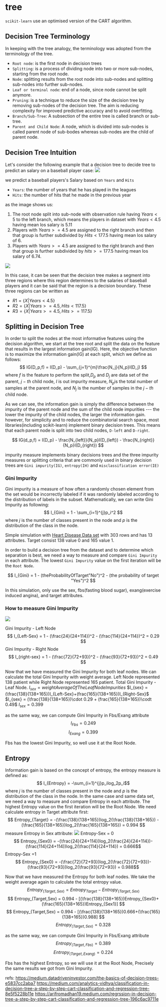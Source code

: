# tree


`scikit-learn` use an optimised version of the CART algorithm.

## Decision Tree Terminology

In keeping with the tree analogy, the terminology was adopted from the terminology of the tree.

- `Root node`: is the first node in decision trees
- `Splitting`: is a process of dividing node into two or more sub-nodes, starting from the root node.
- `Node`: splitting results from the root node into sub-nodes and splitting sub-nodes into further sub-nodes.
- `Leaf or terminal node`: end of a node, since node cannot be split anymore.
- `Pruning`: is a technique to reduce the size of the decision tree by removing sub-nodes of the decision tree. The aim is reducing complexity for improved predictive accuracy and to avoid overfitting.
- `Branch/Sub-Tree`: A subsection of the entire tree is called branch or sub-tree.
- `Parent and Child Node`: A node, which is divided into sub-nodes is called parent node of sub-bodes whereas sub-nodes are the child of parent node.

## Decision Tree Intuition
Let's consider the following example that a decision tree to decide tree to predict an salary on a baseball player case:
![](./tree/1.png)

we predict a baseball players's Salary based on `Years` and `Hits`

- `Years`: the number of years that he has played in the leagues
- `Hits`: the number of hits that he made in the previous year

as the image shows us:

1. The root node split into sub-node with observation rule having $Years < 5$ to the left branch, which means the players in dataset with $Years < 4.5$ having mean los salary is 5.11
2. Players with $Years >= 4.5$ are assigned to the right branch and then that group is further subdivided by $Hits < 177.5$ having mean los salary of 6.
3. Players with $Years >= 4.5$ are assigned to the right branch and then that group is further subdivided by $hits >= 177.5$ having mean los salary of 6.74.

![](./tree/2.png)

In this case, it can be seen that the decision tree makes a segment into three regions where this region determines to the salaries of baseball players and it can be said that the region is a decision boundary.
These three regions can be written as

- $R1 = \{X|Years<4.5\}$
- $R2 = \{X|Years>=4.5, Hits<117.5\}$
- $R3 = \{X|Years>=4.5, Hits>=117.5\}$


## Splitting in Decision Tree
In order to split the nodes at the most informative features using the decision algorithm, we start at the tree root and split the data on the feature that results in the largest information gain(IG). Here, the objective function is to maximize the information gain(IG) at each split, which we define as follows:
$$ IG(D_p,f) = I(D_p) - \sum_{j=1}^{m}\frac{N_j}{N_p}I(D_j) $$
where $f$ is the feature to perform the split,$D_p$ and $D_j$ are data set of the parent, $j-th$ child node, $I$ is out impurity measure, $N_p$is the total number of samples at the parent node, and $N_j$ is the number of samples in the $j-th$ child node.

As we can see, the information gain is simply the difference between the impurity of the parent node and the sum of the child node impurities --- the lower the impurity of the child nodes, the larger the information gain. however, for simplicity and to reduce the combinatorial search space, most libraries(including scikit-learn) implement binary decision trees. This means that each parent node is split into two child nodes, `D-left` and `D-right`.

$$ IG(d_p,f) = I(D_p) - \frac{N_{left}}{N_p}I(D_{left}) - \frac{N_{right}}{N_p}I(D_{right}) $$

impurity measure implements binary decisions trees and the three impurity measures or splitting criteria that are commonly used in binary decision trees are `Gini impurity(IG)`, `entropy(IH)` and `misclassification error(IE)`

### Gini Impurity

Gini impurity is a measure of how often a randomly chosen element from the set would be incorrectly labeled if it was randomly labeled according to the distribution of labels in the subset.
Mathematically, we can write Gini Impurity as following:
$$ I_{Gini} = 1 - \sum_{i=1}^{j}p_i^2 $$
where $j$ is the number of classes present in the node and $p$ is the distribution of the class in the node.

Simple simulation with [Heart Disease Data set](https://www.kaggle.com/datasets/johnsmith88/heart-disease-dataset?resource=download) with 303 rows and has 13 attributes. Target consist 138 value 0 and 165 value 1.

In order to build a decision tree from the dataset and to determine which separation is best, we need a way to measure and compare `Gini Impurity` in each attribute. The lowest `Gini Impurity` value on the first iteration will be the `Root Node`.

$$ I_{Gini} = 1 - (theProbabilityOfTarget"No")^2 - (the probability of target "Yes")^2 $$

In this simulation, only use the sex, fbs(fasting blood sugar), exang(exercise induced angina), and target attributes.


### How to measure Gini Impurity
![](./tree/3.png)

Gini Impurity - Left Node
$$ I_{Left-Sex} = 1 - (\frac{24}{24+114})^2 - (\frac{114}{24+114})^2 = 0.29 $$
Gini Impurity - Right Node
$$ I_{right-sex} = 1 - (\frac{72}{72+93})^2 - (\frac{93}{72+93})^2 = 0.49 $$

Now that we have measured the Gini Impurity for both leaf nodes. We can calculate the total Gini Impurity with weight average. Left Node represented 138 patient while Right Node represented 165 patient.
Total Gini Impurity - Leaf Node.
$I_{sex} = weightAverageOfTheLeafNodeImpurities$
$I_{sex} = (\frac{138}{138+165})I_{Left-Sex}+(frac{165}{138+165})I_{Right-Sex}$
$I_{sex} = (\frac{138}{138+165})\cdot 0.29 + (frac{165}{138+165})\codt 0.49$
$I_{sex} = 0.399$

as the same way, we can compute Gini Impurity in Fbs/Exang attribute
$$ I_{Fbs} = 0.249 $$
$$ I_{Exang} = 0.399 $$

Fbs has the lowest Gini Impurity, so well use it at the Root Node.


## Entropy
Information gain is based on the concept of entropy, the entropy measure is defined as:
$$ I_{Entropy} = -\sum_{i=1}^{j}p_ilog_2p_i$$
where $j$ is the number of classes present in the node and $p$ is the distribution of the class in the node.
In the same case and same data set, we need a way to measure and compare Entropy in each attribute. The highest Entropy value on the first iteration will be the Root Node.
We need calculate entropy in Target attribute first:
$$ Entropy_{Target} = -(\frac{138}{138+165})log_2(\frac{138}{138+165}) - (\frac{165}{138+165})log_2(\frac{165}{138+165}) = 0.994 $$
measure Entropy in Sex attribute:
![](./tree/4.png)
Entropy-Sex = 0
$$ Entropy_{Sex0} = -(\frac{24}{24+114})log_2(\frac{24}{24+114})-(\frac{114}(24+114))log_2(\frac{114}{24+114}) = 0.666$$
Entropy-Sex =1
$$ Entropy_{Sex0} = -(\frac{72}{72+93})log_2(\frac{72}{72+93})-(\frac{93}{72+93})log_2(\frac{93}{72+93}) = 0.988$$

Now that we have measured the Entropy for both leaf nodes. We take the weight average again to calculate the total entropy value.
$$ Entropy_(Target,Sex) = Entropy_{Target} - Entropy_{(Target,Sex)} $$
$$ Entropy_(Target,Sex) = 0.994 - [(\frac{138}{138+165})Entropy_{Sex0}+(\frac{165}{138+165})Entropy_{Sex1}] $$
$$ Entropy_(Target,Sex) = 0.994 - [(\frac{138}{138+165})0.666+(\frac{165}{138+165})0.988] $$
$$ Entropy_(Target,Sex) = 0.328 $$

as the same way, we can compute Gini Impurity in Fbs/Exang attribute
$$ Entropy_(Target,Fbs) = 0.389 $$
$$ Entropy_(Target,Exang) = 0.224 $$

Fbs has the highest Entropy, so we will use it at the Root Node, Precisely the same results we got from Gini Impurity.












refs:
https://medium.datadriveninvestor.com/the-basics-of-decision-trees-e5837cc2aba7
https://medium.com/analytics-vidhya/classification-in-decision-tree-a-step-by-step-cart-classification-and-regression-tree-8e5f5228b11e
https://arifromadhan19.medium.com/regrssion-in-decision-tree-a-step-by-step-cart-classification-and-regression-tree-196c6ac9711e


